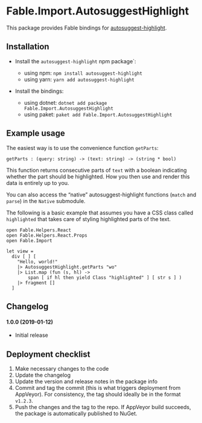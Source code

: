 # Fable.Import.AutosuggestHighlight

This package provides Fable bindings for [autosuggest-highlight](https://github.com/moroshko/autosuggest-highlight).

## Installation

* Install the `autosuggest-highlight` npm package`:
  * using npm: `npm install autosuggest-highlight`
  * using yarn: `yarn add autosuggest-highlight`

* Install the bindings:
  * using dotnet: `dotnet add package Fable.Import.AutosuggestHighlight`
  * using paket: `paket add Fable.Import.AutosuggestHighlight`

## Example usage

The easiest way is to use the convenience function `getParts`:

```f#
getParts : (query: string) -> (text: string) -> (string * bool)
```

This function returns consecutive parts of `text` with a boolean indicating whether the part should be highlighted. How you then use and render this data is entirely up to you.

You can also access the “native” autosuggest-highlight functions (`match` and `parse`) in the `Native` submodule.

The following is a basic example that assumes you have a CSS class called `highlighted` that takes care of styling highlighted parts of the text.

```f#
open Fable.Helpers.React
open Fable.Helpers.React.Props
open Fable.Import

let view =
  div [ ] [
    "Hello, world!"
    |> AutosuggestHighlight.getParts "wo"
    |> List.map (fun (s, hl) ->
        span [ if hl then yield Class "highlighted" ] [ str s ] )
    |> fragment []
  ]
```

Changelog
---------

#### 1.0.0 (2019-01-12)

* Initial release

## Deployment checklist

1. Make necessary changes to the code
2. Update the changelog
3. Update the version and release notes in the package info
4. Commit and tag the commit (this is what triggers deployment from  AppVeyor). For consistency, the tag should ideally be in the format `v1.2.3`.
5. Push the changes and the tag to the repo. If AppVeyor build succeeds, the package is automatically published to NuGet.
